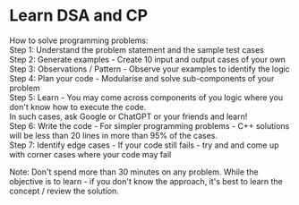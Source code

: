 #  Learn DSA and CP
How to solve programming problems: </br>
Step 1: Understand the problem statement and the sample test cases </br>
Step 2: Generate examples - Create 10 input and output cases of your own </br>
Step 3: Observations / Pattern - Observe your examples to identify the logic </br>
Step 4: Plan your code - Modularise and solve sub-components of your problem </br>
Step 5: Learn - You may come across components of you logic where you don't know how to execute the code. </br>
In such cases, ask Google or ChatGPT or your friends and learn! </br>
Step 6: Write the code - For simpler programming problems - C++ solutions will be less than 20 lines in more than 95% of the cases. </br>
Step 7: Identify edge cases - If your code still fails - try and and come up with corner cases where your code may fail </br>

Note: Don't spend more than 30 minutes on any problem. While the objective is to learn - if you don't know the approach, it's best to learn the concept / review the solution. </br>

